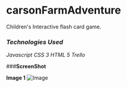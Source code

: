 # carsonFarmAdventure
Children's Interactive flash card game.

### ***Technologies Used***
*Javascript*
*CSS 3*
*HTML 5*
*Trello*

###**ScreenShot**

**Image 1**
![Image](https://i.imgur.com/hPf8SSY.png)
